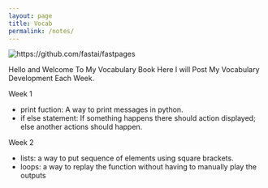 ```yaml
---
layout: page
title: Vocab 
permalink: /notes/
---
```


![]({{site.baseurl}}/images/kvocab.png "https://github.com/fastai/fastpages")

Hello and Welcome To My Vocabulary Book Here I will Post My Vocabulary Development Each Week.

Week 1 
- print fuction: A way to print messages in python.
- if else statement: If something happens there should action displayed; else another actions should happen.

Week 2 
- lists: a way to put sequence of elements using square brackets.
- loops: a way to replay the function without having to manually play the outputs

